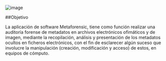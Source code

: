 ![image](http://img853.imageshack.us/img853/3608/metaforensiclogo.png)

##Objetivo

La aplicación de software Metaforensic, tiene como función realizar una auditoría forense de metadatos en archivos electrónicos ofimáticos y de imagen, mediante la recopilación, análisis y presentación de los metadatos ocultos en ficheros electrónicos, con el fin de esclarecer algún suceso que involucre la manipulación (creación, modificación y acceso) de estos, en equipos de cómputo.

